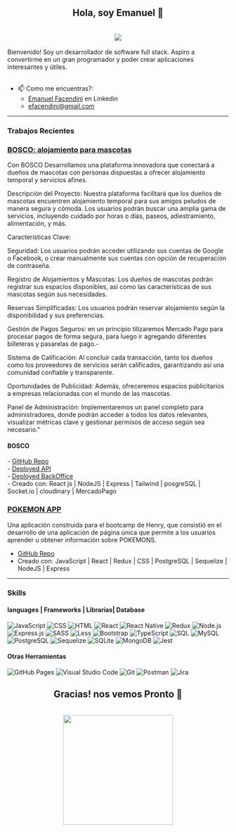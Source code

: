 <h2 align="center"> Hola, soy Emanuel</a> 👋</h2>

<div align="center"><br /><img src="https://media1.tenor.com/m/D55R-SuFKGgAAAAC/kids-goku-peace.gif"/><br /></div>
<br />
Bienvenido! Soy un desarrollador de software full stack. Aspiro a convertirme en un gran programador y poder crear aplicaciones interesantes y útiles.
<br />
<br />


- 📫 Como me encuentras?: 
  - <a href="https://www.linkedin.com/in/emanuel-facendini-4299181ba/" target="_blank">Emanuel Facendini</a> en Linkedin
  - <a href="mailto:efacendini@gmail.com">efacendini@gmail.com</a>

<hr />

### Trabajos Recientes

<h3><a href="https://front-bosco.up.railway.app/" target="_blank">BOSCO: alojamiento para mascotas</a></h3>
<p>
Con BOSCO Desarrollamos una plataforma innovadora que conectará a dueños de mascotas con personas dispuestas a ofrecer alojamiento temporal y servicios afines. 

Descripción del Proyecto:
Nuestra plataforma facilitará que los dueños de mascotas encuentren alojamiento temporal para sus amigos peludos de manera segura y cómoda. Los usuarios podrán buscar una amplia gama de servicios, incluyendo cuidado por horas o días, paseos, adiestramiento, alimentación, y más.

Características Clave:

Seguridad: Los usuarios podrán acceder utilizando sus cuentas de Google o Facebook, o crear manualmente sus cuentas con opción de recuperación de contraseña.

Registro de Alojamientos y Mascotas: Los dueños de mascotas podrán registrar sus espacios disponibles, así como las características de sus mascotas según sus necesidades.

Reservas Simplificadas: Los usuarios podrán reservar alojamiento según la disponibilidad y sus preferencias.

Gestión de Pagos Seguros: en un principio tilizaremos Mercado Pago para procesar pagos de forma segura, para luego ir agregando diferentes billeteras y pasarelas de pago.-

Sistema de Calificación: Al concluir cada transacción, tanto los dueños como los proveedores de servicios serán calificados, garantizando así una comunidad confiable y transparente.

Oportunidades de Publicidad:
Además, ofreceremos espacios publicitarios a empresas relacionadas con el mundo de las mascotas.

Panel de Administración:
Implementaremos un panel completo para administradores, donde podrán acceder a todos los datos relevantes, visualizar métricas clave y gestionar permisos de acceso según sea necesario."
</p>

<h4>BOSCO</h4>
- <a href="https://github.com/Seb-astiam/front-Bosco" target="_blank">GitHub Repo</a><br />
- <a href="https://front-bosco.up.railway.app/" target="_blank">Deployed API</a><br />
- <a href="https://backoffice-bosco-production.up.railway.app/." target="_blank">Deployed BackOffice</a><br />
- Creado con: React js | NodeJS | Express | Tailwind | posgreSQL | Socket.io | cloudinary | MercadoPago <br />


<h3> <a href="https://github.com/EmaFacendini/Pokemon-app-henry" target="_blank">POKEMON APP</a></h3>
Una aplicación construida para el bootcamp de Henry, que consistió en el desarrollo de una aplicación de página única que permite a los usuarios aprender u obtener información sobre POKEMONS.

- <a href="https://github.com/EmaFacendini/Pokemon-app-henry" target="_blank">GitHub Repo</a> <br />
- Creado con: JavaScript | React | Redux | CSS | PostgreSQL | Sequelize | NodeJS | Express <br />

<hr />

### Skills

<h4>languages | Frameworks | Librarias| Database </h4>
<p>
  <img alt="JavaScript" src="https://img.shields.io/badge/JavaScript-F7DF1E.svg?logo=javascript&logoColor=black">
  <img alt="CSS" src="https://img.shields.io/badge/CSS-1572B6.svg?logo=css3&logoColor=white">
  <img alt="HTML" src="https://img.shields.io/badge/HTML-E34F26.svg?logo=html5&logoColor=white">
  <img alt="React" src="https://img.shields.io/badge/React-20232a.svg?logo=react&logoColor=white">  
  <img alt="React Native" src="https://img.shields.io/badge/React%20Native-20232a.svg?logo=react&logoColor=white">  
  <img alt="Redux" src="https://img.shields.io/badge/Redux-764ABC.svg?logo=redux&logoColor=white">
  <img alt="Node.js" src="https://img.shields.io/badge/Node.js-43853D.svg?logo=node.js&logoColor=white">  <br />
  <img alt="Express.js" src="https://img.shields.io/badge/Express.js-404d59.svg?logo=express&logoColor=white">
  <img alt="SASS" src="https://img.shields.io/badge/Sass-hotpink.svg?logo=SASS&logoColor=white">  
  <img alt="Less" src="https://img.shields.io/badge/Less-1D365D.svg?logo=Les&logoColor=white">  
  <img alt="Bootstrap" src="https://img.shields.io/badge/Bootstrap-7952B3.svg?logo=bootstrap&logoColor=white">
  <img alt="TypeScript" src="https://img.shields.io/badge/TypeScript-007ACC.svg?logo=typescript&logoColor=white">
  <img alt="SQL" src="https://custom-icon-badges.herokuapp.com/badge/SQL-025E8C.svg?logo=sql&logoColor=white">
  <img alt="MySQL" src="https://img.shields.io/badge/MySQL-00f.svg?logo=mysql&logoColor=white">  <br />
  <img alt="PostgreSQL" src ="https://img.shields.io/badge/PostgreSQL-316192.svg?logo=postgresql&logoColor=white">
  <img alt="Sequelize" src ="https://img.shields.io/badge/Sequelize-52B0E7.svg?logo=Sequelize&logoColor=white">
  <img alt="SQLite" src ="https://img.shields.io/badge/SQLite-07405e.svg?logo=sqlite&logoColor=white">
  <img alt="MongoDB" src ="https://img.shields.io/badge/MongoDB-47A248.svg?logo=mongodb&logoColor=white">
  <img alt="Jest" src="https://img.shields.io/badge/Jest-C21325.svg?logo=jest&logoColor=white">

   
</p>

<h4> Otras Herramientas </h4> 
<p>
  <img alt="GitHub Pages" src="https://img.shields.io/badge/GitHub%20Pages-327FC7.svg?logo=github&logoColor=white">
  <img alt="Visual Studio Code" src="https://img.shields.io/badge/Visual%20Studio%20Code-0078d7.svg?logo=visual-studio-code&logoColor=white">
  <img alt="Git" src="https://img.shields.io/badge/Git-F05033.svg?logo=git&logoColor=white">
  <img alt="Postman" src="https://img.shields.io/badge/Postman-FF6C37?logo=postman&logoColor=white"> 
  <img alt="Jira" src="https://img.shields.io/badge/Jira-0052CC.svg?logo=Jira&logoColor=white"><br/>
</p>


<h2 align="center"> Gracias! nos vemos Pronto</a> 👋</h2>
<div align="center"><br /><img src="https://media.tenor.com/t9TTIVfMQWoAAAAM/goku-flying-nimbus.gif" width="250"/><br /></div>

